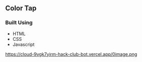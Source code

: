 ## Color Tap

### Built Using
 <ul>
<li>HTML</li>
<li>CSS</li>
<li>Javascript</li>
</ul>

https://cloud-9vgk7yirm-hack-club-bot.vercel.app/0image.png
